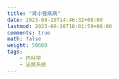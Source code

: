 ```yaml
---
title: "肾小管疾病"
date: 2023-08-28T14:46:32+08:00
lastmod: 2023-08-28T18:01:59+08:00
comments: true
math: false
weight: 50600
tags:
    - 内科学
    - 泌尿系统
---
```




